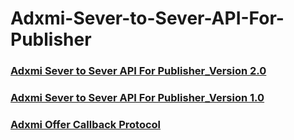 # Adxmi-Sever-to-Sever-API-For-Publisher

### [Adxmi Sever to Sever API For Publisher_Version 2.0](https://github.com/Adxmi/Adxmi-Sever-to-Sever-API-For-Publisher/blob/master/Adxmi%20Sever%20to%20Sever%20API%20For%20Publisher_Version%202.0.md)
### [Adxmi Sever to Sever API For Publisher_Version 1.0](https://github.com/Adxmi/Adxmi-Sever-to-Sever-API-For-Publisher/blob/master/Adxmi%20Sever%20to%20Sever%20API%20For%20Publisher_Version%201.0.md)

### [Adxmi Offer Callback Protocol](https://github.com/Adxmi/Adxmi-Sever-to-Sever-API-For-Publisher/blob/master/Adxmi%20Offer%20Callback%20Protocol.md)
